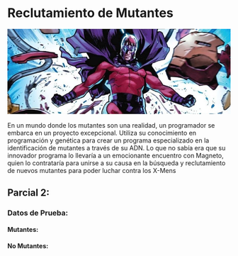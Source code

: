 # Reclutamiento de Mutantes
![Imagen Ilustrativa de Magneto reclutando](/images/magneto.jpg)

En un mundo donde los mutantes son una realidad, un programador se embarca en un proyecto excepcional. Utiliza su conocimiento en programación y genética para crear un programa especializado en la identificación de mutantes a través de su ADN. Lo que no sabía era que su innovador programa lo llevaría a un emocionante encuentro con Magneto, quien lo contrataría para unirse a su causa en la búsqueda y reclutamiento de nuevos mutantes para poder luchar contra los X-Mens

## Parcial 2:
### Datos de Prueba:

#### Mutantes:

#### No Mutantes:
